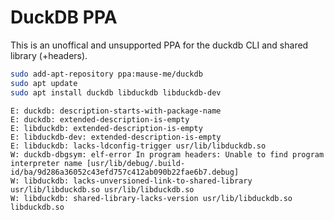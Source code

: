 # DuckDB PPA

This is an unoffical and unsupported PPA for the duckdb CLI and shared library (+headers).

```sh
sudo add-apt-repository ppa:mause-me/duckdb
sudo apt update
sudo apt install duckdb libduckdb libduckdb-dev
```


```
E: duckdb: description-starts-with-package-name
E: duckdb: extended-description-is-empty
E: libduckdb: extended-description-is-empty
E: libduckdb-dev: extended-description-is-empty
E: libduckdb: lacks-ldconfig-trigger usr/lib/libduckdb.so
W: duckdb-dbgsym: elf-error In program headers: Unable to find program interpreter name [usr/lib/debug/.build-id/ba/9d286a36052c43efd757c412ab090b22fae6b7.debug]
W: libduckdb: lacks-unversioned-link-to-shared-library usr/lib/libduckdb.so usr/lib/libduckdb.so
W: libduckdb: shared-library-lacks-version usr/lib/libduckdb.so libduckdb.so
```

